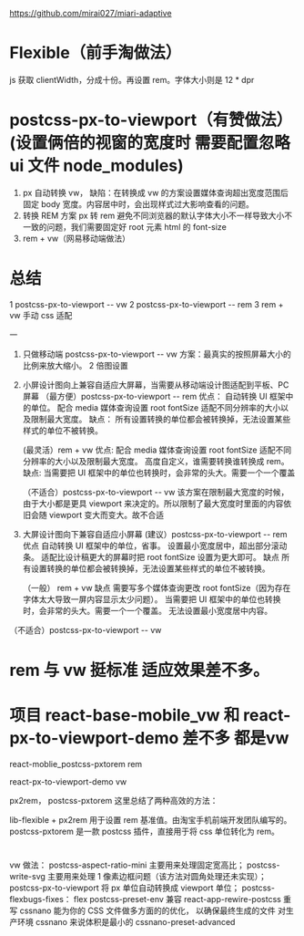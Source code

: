 https://github.com/mirai027/miari-adaptive

# Flexible（前手淘做法）

js 获取 clientWidth，分成十份。再设置 rem。字体大小则是 12 \* dpr

# postcss-px-to-viewport（有赞做法）(设置俩倍的视窗的宽度时 需要配置忽略 ui 文件 node_modules)

1.  px 自动转换 vw，
    缺陷：在转换成 vw 的方案设置媒体查询超出宽度范围后固定 body 宽度。内容居中时，会出现样式过大影响查看的问题。
2.  转换 REM 方案 px 转 rem
    避免不同浏览器的默认字体大小不一样导致大小不一致的问题，我们需要固定好 root 元素 html 的 font-size
3.  rem + vw（网易移动端做法）

# 总结

1 postcss-px-to-viewport -- vw
2 postcss-px-to-viewport -- rem
3 rem + vw 手动 css 适配

一

1. 只做移动端 postcss-px-to-viewport -- vw 方案：最真实的按照屏幕大小的比例来放大缩小。 2 倍图设置
2. 小屏设计图向上兼容自适应大屏幕，当需要从移动端设计图适配到平板、PC 屏幕
   （最方便）postcss-px-to-viewport -- rem
   优点：
   自动转换 UI 框架中的单位。
   配合 media 媒体查询设置 root fontSize 适配不同分辨率的大小以及限制最大宽度。
   缺点：
   所有设置转换的单位都会被转换掉，无法设置某些样式的单位不被转换。

   (最灵活）rem + vw
   优点:
   配合 media 媒体查询设置 root fontSize 适配不同分辨率的大小以及限制最大宽度。
   高度自定义，谁需要转换谁转换成 rem。
   缺点:
   当需要把 UI 框架中的单位也转换时，会非常的头大。需要一个一个覆盖

   （不适合）postcss-px-to-viewport -- vw
   该方案在限制最大宽度的时候，由于大小都是更具 viewport 来决定的。所以限制了最大宽度时里面的内容依旧会随 viewport 变大而变大。故不合适

3. 大屏设计图向下兼容自适应小屏幕
   (建议）postcss-px-to-viewport -- rem
   优点
   自动转换 UI 框架中的单位，省事。
   设置最小宽度居中，超出部分滚动条。
   适配比设计稿更大的屏幕时把 root fontSize 设置为更大即可。
   缺点
   所有设置转换的单位都会被转换掉，无法设置某些样式的单位不被转换。

   （一般） rem + vw
   缺点
   需要写多个媒体查询更改 root fontSize（因为存在字体太大导致一屏内容显示太少问题）。
   当需要把 UI 框架中的单位也转换时，会非常的头大。需要一个一个覆盖。
   无法设置最小宽度居中内容。

（不适合）postcss-px-to-viewport -- vw

# rem 与 vw 挺标准 适应效果差不多。

# 项目 react-base-mobile_vw 和 react-px-to-viewport-demo 差不多 都是vw

react-moblie_postcss-pxtorem rem

react-px-to-viewport-demo vw

px2rem， postcss-pxtorem
这里总结了两种高效的方法：

lib-flexible + px2rem 用于设置 rem 基准值。由淘宝手机前端开发团队编写的。
postcss-pxtorem 是一款 postcss 插件，直接用于将 css 单位转化为 rem。

#

vw 做法：
postcss-aspect-ratio-mini 主要用来处理固定宽高比；
postcss-write-svg 主要用来处理 1 像素边框问题（该方法对圆角处理还未实现）；
postcss-px-to-viewport 将 px 单位自动转换成 viewport 单位；
postcss-flexbugs-fixes： flex
postcss-preset-env 兼容
react-app-rewire-postcss 重写
cssnano 能为你的 CSS 文件做多方面的的优化， 以确保最终生成的文件 对生产环境 cssnano 来说体积是最小的
cssnano-preset-advanced
